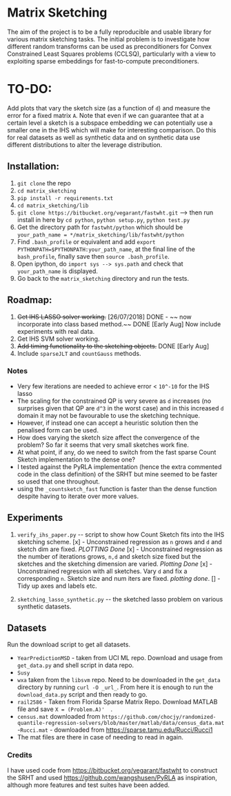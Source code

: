 # Matrix Sketching

The aim of the project is to be a fully reproducible and usable library for various matrix sketching tasks.
The initial problem is to investigate how different random transforms can be used as preconditioners for Convex Constrained Least Squares problems (CCLSQ), particularly with a view to exploiting sparse embeddings for fast-to-compute preconditioners.

# TO-DO:
Add plots that vary the sketch size (as a function of `d`) and measure the 
error for a fixed matrix `A`.
Note that even if we can guarantee that at a certain level a sketch is a 
subspace embedding we can potentially use a smaller one in the IHS which 
will make for interesting comparison.
Do this for real datasets as well as synthetic data and on synthetic data
use different distributions to alter the leverage distribution.

## Installation:
1. `git clone` the repo
2. `cd matrix_sketching`
3. `pip install -r requirements.txt`
4. `cd matrix_sketching/lib`
5. `git clone https://bitbucket.org/vegarant/fastwht.git` --> then run install
in here by `cd python`, `python setup.py`, `python test.py`
6. Get the directory path for `fastwht/python` which should be `your_path_name =
*/matrix_sketching/lib/fastwht/python`
7. Find `.bash_profile` or equivalent and add `export PYTHONPATH=$PYTHONPATH:your_path_name`,
at the final line of the `bash_profile`, finally save then `source .bash_profile`.
8. Open ipython, do `import sys --> sys.path` and check that `your_path_name`
is displayed.
9. Go back to the `matrix_sketching` directory and run the tests.


## Roadmap:
1. ~~Get IHS LASSO solver working.~~ [26/07/2018] DONE - ~~ now incorporate into class based method.~~ DONE [Early Aug] Now include experiments with real data.
2. Get IHS SVM solver working.
3. ~~Add timing functionality to the sketching objects.~~ DONE [Early Aug]
4. Include `sparseJLT` and `countGauss` methods.

### Notes
-  Very few iterations are needed to achieve error < `10^-10` for the IHS lasso
- The scaling for the constrained QP is very severe as `d` increases (no surprises given that QP are `d^3` in the worst case) and in this increased `d` domain it may not be favourable to use the sketching technique.
- However, if instead one can accept a heuristic solution then the penalised form can be used.
- How does varying the sketch size affect the convergence of the problem?  So far it seems that very small sketches work fine.
- At what point, if any, do we need to switch from the fast sparse Count Sketch
implementation to the dense one?
- I tested against the PyRLA implementation (hence the extra commented code
  in the class definition) of the SRHT but mine seemed to be
faster so used that one throughout.
- using the `_countsketch_fast` function is faster than the dense function
despite having to iterate over more values.

## Experiments
1. `verify_ihs_paper.py` -- script to show how Count Sketch fits into the IHS
sketching scheme.
  [x] - Unconstrained regression  as `n` grows and `d` and sketch dim are fixed.
  _PLOTTING Done_
  [x] - Unconstrained regression as the number of iterations grows, `n,d` and
  sketch size fixed but the sketches and the sketching dimension are varied.
  _Plotting Done_
  [x] - Unconstrained regression with all sketches. Vary `d` and fix a corresponding `n`. Sketch size and num iters
  are fixed.  _plotting done_.
  [] - Tidy up axes and labels etc.

2. `sketching_lasso_synthetic.py` -- the sketched lasso problem on various synthetic
datasets.

## Datasets
Run the download script to get all datasets.
- `YearPredictionMSD` - taken from UCI ML repo.  Download and usage from
`get_data.py` and shell script in data repo.
- `Susy`
- `wxa` taken from the `libsvm` repo.  Need to be downloaded in the `get_data` directory by running `curl -O _url_`.  From here it is enough to run the `download_data.py` script and then ready to go.
- `rail2586` - Taken from Florida Sparse Matrix Repo.  Download MATLAB file and
save `X = (Problem.A)'  `.
- `census.mat`  downloaded from `https://github.com/chocjy/randomized-quantile-regression-solvers/blob/master/matlab/data/census_data.mat`
-`Rucci.mat` - downloaded from https://sparse.tamu.edu/Rucci/Rucci1
- The mat files are there in case of needing to read in again.
### Credits
I have used code from https://bitbucket.org/vegarant/fastwht to construct the SRHT and used https://github.com/wangshusen/PyRLA as inspiration, although more features and test suites have been added.
